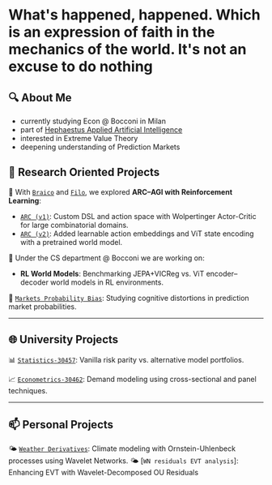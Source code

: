 # What's happened, happened. Which is an expression of faith in the mechanics of the world. It's not an excuse to do nothing

## 🔍 About Me
- currently studying Econ @ Bocconi in Milan
- part of [Hephaestus Applied Artificial Intelligence](https://github.com/Hephaestus-AI-Association)
- interested in Extreme Value Theory
- deepening understanding of Prediction Markets

## 📂 Research Oriented Projects

🧩 With [`Braico`](https://github.com/francescobraicovich) and [`Filo`](https://github.com/filobayesian), we explored **ARC–AGI with Reinforcement Learning**:
- [`ARC (v1)`](https://github.com/francescobraicovich/ARC): Custom DSL and action space with Wolpertinger Actor-Critic for large combinatorial domains.
- [`ARC (v2)`](https://github.com/francescobraicovich/ARC2): Added learnable action embeddings and ViT state encoding with a pretrained world model.

🧠 Under the CS department @ Bocconi we are working on:
- **RL World Models**: Benchmarking JEPA+VICReg vs. ViT encoder–decoder world models in RL environments.

🎲 [`Markets Probability Bias`](https://github.com/filobayesian/cognitive-poly): Studying cognitive distortions in prediction market probabilities.

---

## 🌐 University Projects

📊 [`Statistics-30457`](https://github.com/garavels/Statistics-30457): Vanilla risk parity vs. alternative model portfolios.

📈 [`Econometrics-30462`](https://github.com/filobayesian/Econometrics-30462): Demand modeling using cross-sectional and panel techniques.

---

## 📫 Personal Projects

🌤️ [`Weather Derivatives`](https://github.com/GianiRanzetti/Minerva---Weather-Derivatives): Climate modeling with Ornstein-Uhlenbeck processes using Wavelet Networks.
🌤️ [`WN residuals EVT analysis`]: Enhancing EVT with Wavelet-Decomposed OU Residuals
